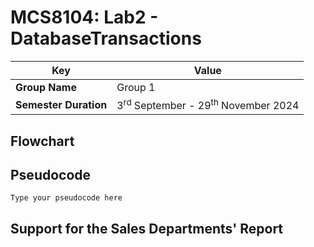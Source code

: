 # MCS8104: Lab2 - DatabaseTransactions


| **Key**                                                               | Value                                                                                                                                                                              |
|---------------|---------------------------------------------------------|
| **Group Name**                                                               | Group 1 |
| **Semester Duration**                                                 | 3<sup>rd</sup> September - 29<sup>th</sup> November 2024                                                                                                                       |

## Flowchart

## Pseudocode
```
Type your pseudocode here
```
## Support for the Sales Departments' Report
